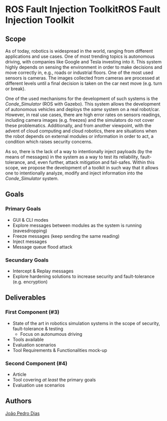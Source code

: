 #  ROS Fault Injection ToolkitROS Fault Injection Toolkit

## Scope

As of today, robotics is widespread in the world, ranging from different applications and use cases. One of most trending topics is autonomous driving, with companies like Google and Tesla investing into it. This system highly depends on sensing the environment in order to make decisions and move correctly in, e.g., roads or industrial floors. One of the most used sensors is cameras. The images collected from cameras are processed at different levels until a final decision is taken on the car next move (e.g. turn or break). 

One of the used mechanisms for the development of such systems is the *Conde_Simulator*  (ROS with Gazebo). This system allows the development of autonomous vehicles and deploys the *same* system on a real robot/car. However, in real use cases, there are high error rates on sensors readings, including camera images (e.g. freezes) and the simulators do not cover these problematics. Additionally, and from another viewpoint, with the advent of cloud computing and cloud robotics, there are situations when the robot depends on external modules or information in order to act, a condition which raises security concerns.

As so, there is the lack of a way to intentionally inject payloads (by the means of messages) in the system as a way to test its reliability, fault-tolerance, and, even further, attack mitigation and fail-safes. Within this scope, we propose the development of a toolkit in such way that it allows one to intentionally analyze, modify and inject information into the *Conde_Simulator* system.

## Goals

### Primary Goals

- GUI & CLI modes
- Explore messages between modules as the system is running (eavesdropping)
- Freeze messages (keep sending the same reading)
- Inject messages
- Message queue flood attack
 
### Secundary Goals

- Intercept & Replay messages
- Explore hardening solutions to increase security and fault-tolerance (e.g. encryption)


## Deliverables

### First Component (#3)

- State of the art in robotics simulation systems in the scope of security, fault-tolerance & testing
  - Focus on autonumous driving
- Tools available
- Evaluation scenarios
- Tool Requirements & Functionalities mock-up

### Second Component (#4)

- Article
- Tool covering *at least* the primary goals
- Evaluation use scenarios

## Authors

[João Pedro Dias](http://jpdias.me)
